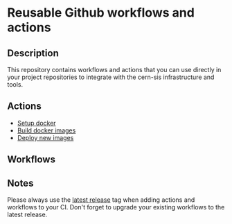 # Reusable Github workflows and actions

## Description

This repository contains workflows and actions that you can use directly in your project repositories to integrate with the cern-sis infrastructure and tools.

## Actions

- [Setup docker](./.github/actions/docker-setup)
- [Build docker images](./.github/actions/docker-build)
- [Deploy new images](./.github/actions/kubernetes-project-new-images)

## Workflows

## Notes

Please always use the [latest release](https://github.com/cern-sis/gh-workflows/releases/latest) tag when adding actions and workflows to your CI. Don't forget to upgrade your existing workflows to the latest release.

